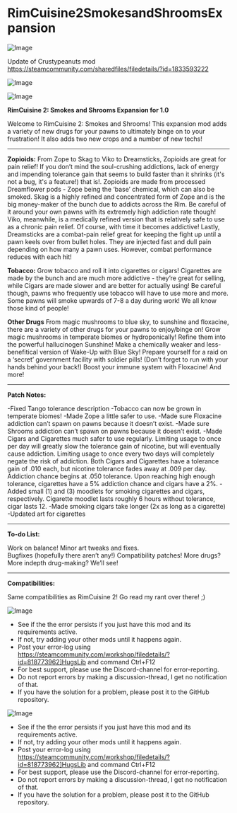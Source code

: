 # RimCuisine2SmokesandShroomsExpansion

![Image](https://i.imgur.com/WAEzk68.png)

Update of Crustypeanuts mod
https://steamcommunity.com/sharedfiles/filedetails/?id=1833593222

![Image](https://i.imgur.com/7Gzt3Rg.png)

	
![Image](https://i.imgur.com/NOW7jU1.png)


**RimCuisine 2: Smokes and Shrooms Expansion for 1.0**

Welcome to RimCuisine 2: Smokes and Shrooms! This expansion mod adds a variety of new drugs for your pawns to ultimately binge on to your frustration! It also adds two new crops and a number of new techs!

------------------------------------------------------------

**Zopioids:** From Zope to Skag to Viko to Dreamsticks, Zopioids are great for pain relief! If you don’t mind the soul-crushing addictions, lack of energy and impending tolerance gain that seems to build faster than it shrinks (it&apos;s not a bug, it&apos;s a feature!) that is!.  Zopioids are made from processed Dreamflower pods - Zope being the ‘base’ chemical, which can also be smoked.  Skag is a highly refined and concentrated form of Zope and is the big money-maker of the bunch due to addicts across the Rim.  Be careful of it around your own pawns with its extremely high addiction rate though!  Viko, meanwhile, is a medically refined version that is relatively safe to use as a chronic pain relief.  Of course, with time it becomes addictive! Lastly, Dreamsticks are a combat-pain relief great for keeping the fight up until a pawn keels over from bullet holes.  They are injected fast and dull pain depending on how many a pawn uses.  However, combat performance reduces with each hit!

**Tobacco:** Grow tobacco and roll it into cigarettes or cigars! Cigarettes are made by the bunch and are much more addictive - they’re great for selling, while Cigars are made slower and are better for actually using! Be careful though, pawns who frequently use tobacco will have to use more and more.  Some pawns will smoke upwards of 7-8 a day during work! We all know those kind of people!

**Other Drugs** From magic mushrooms to blue sky, to sunshine and floxacine, there are a variety of other drugs for your pawns to enjoy/binge on! Grow magic mushrooms in temperate biomes or hydroponically! Refine them into the powerful hallucinogen Sunshine! Make a chemically weaker and less-benefitical version of Wake-Up with Blue Sky! Prepare yourself for a raid on a ‘secret’ government facility with soldier pills! (Don’t forget to run with your hands behind your back!)  Boost your immune system with Floxacine!  And more!

--------------------------------------------------

**Patch Notes:**

-Fixed Tango tolerance description
-Tobacco can now be grown in temperate biomes!
-Made Zope a little safer to use.
-Made sure Floxacine addiction can’t spawn on pawns because it doesn’t exist.
-Made sure Shrooms addiction can’t spawn on pawns because it doesn’t exist.
-Made Cigars and Cigarettes much safer to use regularly. Limiting usage to once per day will greatly slow the tolerance gain of nicotine, but will eventually cause addiction.  Limiting usage to once every two days will completely negate the risk of addiction.  Both Cigars and Cigarettes have a tolerance gain of .010 each, but nicotine tolerance fades away at .009 per day.  Addiction chance begins at .050 tolerance.  Upon reaching high enough tolerance, cigarettes have a 5% addiction chance and cigars have a 2%.
-Added small (1) and (3) moodlets for smoking cigarettes and cigars, respectively.  Cigarette moodlet lasts roughly 6 hours without tolerance, cigar lasts 12.
-Made smoking cigars take longer (2x as long as a cigarette)
-Updated art for cigarettes


--------------------------------------------------

**To-do List:**

Work on balance!
Minor art tweaks and fixes.  
Bugfixes (hopefully there aren’t any!)
Compatibility patches!
More drugs? More indepth drug-making? We’ll see!

--------------------------------------------------

**Compatibilities:**

Same compatibilities as RimCuisine 2! Go read my rant over there! ;)


![Image](https://i.imgur.com/Rs6T6cr.png)



-  See if the the error persists if you just have this mod and its requirements active.
-  If not, try adding your other mods until it happens again.
-  Post your error-log using https://steamcommunity.com/workshop/filedetails/?id=818773962]HugsLib and command Ctrl+F12
-  For best support, please use the Discord-channel for error-reporting.
-  Do not report errors by making a discussion-thread, I get no notification of that.
-  If you have the solution for a problem, please post it to the GitHub repository.




	
![Image](https://i.imgur.com/PwoNOj4.png)



-  See if the the error persists if you just have this mod and its requirements active.
-  If not, try adding your other mods until it happens again.
-  Post your error-log using https://steamcommunity.com/workshop/filedetails/?id=818773962]HugsLib and command Ctrl+F12
-  For best support, please use the Discord-channel for error-reporting.
-  Do not report errors by making a discussion-thread, I get no notification of that.
-  If you have the solution for a problem, please post it to the GitHub repository.


